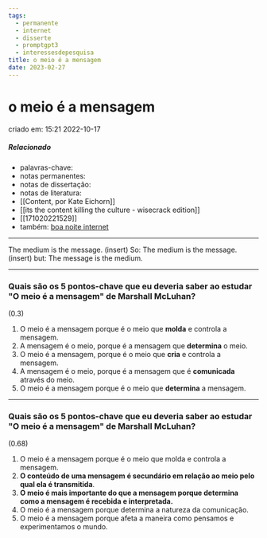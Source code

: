 ```yaml
---
tags:
  - permanente
  - internet
  - disserte
  - promptgpt3
  - interessesdepesquisa
title: o meio é a mensagem
date: 2023-02-27
---
```

# o meio é a mensagem
criado em: 15:21 2022-10-17

##### Relacionado
- palavras-chave: 
- notas permanentes: 
- notas de dissertação:
- notas de literatura: 
- [[Content, por Kate Eichorn]]
- [[its the content killing the culture - wisecrack edition]]
- [[171020221529]]
- também: [boa noite internet](https://podcasts.google.com/feed/aHR0cHM6Ly93d3cub21ueWNvbnRlbnQuY29tL2QvcGxheWxpc3QvMDAwOWIxNjctMGU4Mi00MTRlLTkxZWItYWFlODAxMWZjNjZkLzk3NWEzNmUwLTYyZDEtNDZkNS05MDcyLWFlY2IwMTQyMTEyMC8zOTUwNDlkNC02YzE3LTRmM2MtOTgzZS1hZWNiMDE0MjExMjkvcG9kY2FzdC5yc3M/episode/NTUyMzQ5N2EtZTcwMS00ZTc4LWI5ZDYtYWYxYjAxMzA4NDI0?sa=X&ved=0CAUQkfYCahcKEwjYoKGh_-f6AhUAAAAAHQAAAAAQNQ)

---

The medium is the message. 
(insert) So: 
The medium is the message. 
(insert) but: 
The message is the medium.

---
### Quais são os 5 pontos-chave que eu deveria saber ao estudar "O meio é a mensagem" de Marshall McLuhan?
(0.3)

1. O meio é a mensagem porque é o meio que **molda** e controla a mensagem.
2. A mensagem é o meio, porque é a mensagem que **determina** o meio.
3. O meio é a mensagem, porque é o meio que **cria** e controla a mensagem.
4. A mensagem é o meio, porque é a mensagem que é **comunicada** através do meio.
5. O meio é a mensagem porque é o meio que **determina** a mensagem.
---
### Quais são os 5 pontos-chave que eu deveria saber ao estudar "O meio é a mensagem" de Marshall McLuhan?
(0.68)

1. O meio é a mensagem porque é o meio que molda e controla a mensagem.
2. **O conteúdo de uma mensagem é secundário em relação ao meio pelo qual ela é transmitida**.
3. **O meio é mais importante do que a mensagem porque determina como a mensagem é recebida e interpretada.**
4. O meio é a mensagem porque determina a natureza da comunicação.
5. O meio é a mensagem porque afeta a maneira como pensamos e experimentamos o mundo.